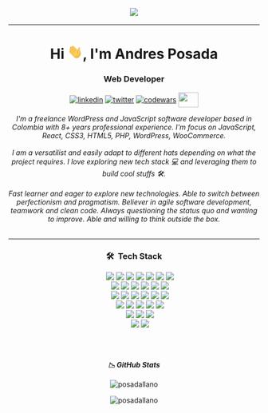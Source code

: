 <p align="center">
  <img src="https://user-images.githubusercontent.com/16785292/121385307-9e731780-c90e-11eb-8896-47d98797b4d4.png"/>
</p>
<hr>
<h1 align="center">Hi <img src="https://raw.githubusercontent.com/ABSphreak/ABSphreak/master/gifs/Hi.gif" width="30px">, I'm Andres Posada</h1>
<h3 align="center">Web Developer</h3>
<p align="center">
<a href="https://www.linkedin.com/in/posadallano" target="blank"><img align="center" src="https://cdn.jsdelivr.net/npm/simple-icons@3.0.1/icons/linkedin.svg" alt="linkedin" height="30" width="40" /></a>
<a href="https://twitter.com/andresposallano" target="blank"><img align="center" src="https://cdn.jsdelivr.net/npm/simple-icons@3.0.1/icons/twitter.svg" alt="twitter" height="30" width="40" /></a>
<a href="https://www.codewars.com/users/posadallano/completed" target="blank"><img align="center" src="https://cdn.jsdelivr.net/npm/simple-icons@3.13.0/icons/codewars.svg" alt="codewars" height="30" width="40" /></a>
<a href = "mailto: posadallano2@gmail.com"><img align="center" src="https://simpleicons.org/icons/gmail.svg" height="30" width="40" /></a>
</p>

<p align="center">
  <em>
    I'm a freelance WordPress and JavaScript software developer based in Colombia with 8+ years professional experience. I'm focus on JavaScript, React, CSS3, HTML5, PHP, WordPress, WooCommerce.<br> 
    <br>
    I am a versatilist and easily adapt to different hats depending on what the project requires. I love exploring new tech stack 💻 and leveraging them to build cool stuffs 🛠️.<br>
    <br>
    Fast learner and eager to explore new technologies. Able to switch between perfectionism and pragmatism. Believer in agile software development, teamwork and clean code. Always questioning the status quo and wanting to improve. Able and willing to think outside the box.<br>
  </em> 
  <br>
</p>

<hr>
<h3 align="center">🛠 &nbsp;Tech Stack</h3>

<p align="center">
  <ul align="center">
    <img src="https://img.shields.io/badge/javascript%20-%23323330.svg?&style=for-the-badge&logo=javascript&logoColor=%23F7DF1E"/>
    <img src="https://img.shields.io/badge/css3%20-%231572B6.svg?&style=for-the-badge&logo=css3&logoColor=white"/>
    <img src="https://img.shields.io/badge/react%20-%2320232a.svg?&style=for-the-badge&logo=react&logoColor=%2361DAFB"/>
    <img src="https://img.shields.io/badge/wordpress%20-21759B.svg?&style=for-the-badge&logo=wordpress&logoColor=white"/>
    <img src="https://img.shields.io/badge/php-%23777BB4.svg?&style=for-the-badge&logo=php&logoColor=white"/>
    <img src="https://img.shields.io/badge/woocommerce%20-96588A.svg?&style=for-the-badge&logo=woo&logoColor=white"/>
    <img src="https://img.shields.io/badge/html5%20-%23E34F26.svg?&style=for-the-badge&logo=html5&logoColor=white"/>
    <br>
    <img src="https://img.shields.io/badge/sass%20-hotpink.svg?&style=for-the-badge&logo=sass&logoColor=white"/>
    <img src="https://img.shields.io/badge/hubspot%20-FF7A59.svg?&style=for-the-badge&logo=hubspot&logoColor=white"/>
    <img src="https://img.shields.io/badge/shopify%20-7AB55C.svg?&style=for-the-badge&logo=shopify&logoColor=white"/>
    <img src="https://img.shields.io/badge/bootstrap%20-7952B3.svg?&style=for-the-badge&logo=bootstrap&logoColor=white"/>
    <img src="https://img.shields.io/badge/StyledComponents%20-DB7093.svg?&style=for-the-badge&logo=styled-components&logoColor=black"/>
    <img src="https://img.shields.io/badge/redux%20-764ABC.svg?&style=for-the-badge&logo=redux&logoColor=black"/>
    <br>
    <img src="https://img.shields.io/badge/gulp%20-CF4647.svg?&style=for-the-badge&logo=gulp&logoColor=F9DC3E"/>
    <img src="https://img.shields.io/badge/git%20-%23F05033.svg?&style=for-the-badge&logo=git&logoColor=white"/>
    <img src="https://img.shields.io/badge/postman%20-FF6C37.svg?&style=for-the-badge&logo=postman&logoColor=white"/>
    <img src="https://img.shields.io/badge/chrome_dev_tools%20-4285F4.svg?&style=for-the-badge&logo=google-chrome&logoColor=FFFFFF"/>
    <img src="https://img.shields.io/badge/npm%20-CB3837.svg?&style=for-the-badge&logo=npm&logoColor=white"/>
    <img src="https://img.shields.io/badge/vscode%20-007ACC.svg?&style=for-the-badge&logo=visual-studio-code&logoColor=white"/>
    <br>
    <img src="https://img.shields.io/badge/mysql%20-4479A1.svg?&style=for-the-badge&logo=mysql&logoColor=white"/>
    <img src="https://img.shields.io/badge/wpengine%20-40BAC8.svg?&style=for-the-badge&logo=wp-engine&logoColor=white"/>
    <img src="https://img.shields.io/badge/macos%20-999999.svg?&style=for-the-badge&logo=apple&logoColor=white"/>
    <img src="https://img.shields.io/badge/linux%20-FCC624.svg?&style=for-the-badge&logo=linux&logoColor=black"/>
    <img src="https://img.shields.io/badge/babel%20-%23323330.svg?&style=for-the-badge&logo=babel&logoColor=F9DC3E"/>
    <br>
    <img src="https://img.shields.io/badge/ps%20-31A8FF.svg?&style=for-the-badge&logo=adobe-photoshop&logoColor=white"/>
    <img src="https://img.shields.io/badge/tailwindcss%20-38B2AC.svg?&style=for-the-badge&logo=tailwind-css&logoColor=white"/>
    <img src="https://img.shields.io/badge/scrum%20-009FDA.svg?&style=for-the-badge&logo=scrum-alliance&logoColor=white"/>
    <br>
    <img src="https://img.shields.io/badge/figma%20-%23F24E1E.svg?&style=for-the-badge&logo=figma&logoColor=white"/>
    <img src="https://img.shields.io/badge/sketch%20-F7B500.svg?&style=for-the-badge&logo=sketch&logoColor=black"/>

  </ul>
</p>

<br>
<br>
<p align="center">
  <p align="center">
 <i><b>📉 GitHub Stats</b></i></p>
<p align="center"><img align="center" src="https://github-readme-stats.vercel.app/api/top-langs?username=posadallano&show_icons=true&locale=en" alt="posadallano" /></p>

<p align="center"><img align="center" src="https://github-readme-stats.vercel.app/api?username=posadallano&show_icons=true&locale=en" alt="posadallano" width="410" /></p>

</p>
